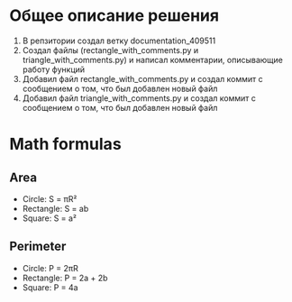 # Общее описание решения
1) В репзитории создал ветку documentation_409511
2) Создал файлы (rectangle_with_comments.py и triangle_with_comments.py) и написал комментарии, описывающие работу функций
3) Добавил файл rectangle_with_comments.py и создал коммит с сообщением о том, что был добавлен новый файл
4) Добавил файл triangle_with_comments.py и создал коммит с сообщением о том, что был добавлен новый файл 

# Math formulas
## Area
- Circle: S = πR²
- Rectangle: S = ab
- Square: S = a²

## Perimeter
- Circle: P = 2πR
- Rectangle: P = 2a + 2b
- Square: P = 4a

